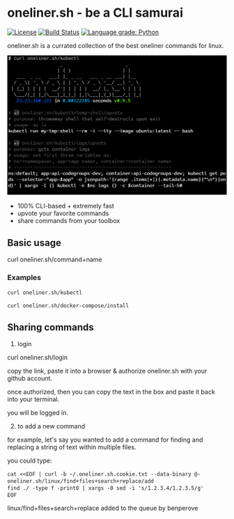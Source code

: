# oneliner.sh - be a CLI samurai

[![License](https://img.shields.io/badge/License-Apache%202.0-blue.svg)](https://opensource.org/licenses/Apache-2.0) [![Build Status](https://travis-ci.com/benperove/oneliner.sh.svg?token=GZU4bGtHVss1DmX96oD4&branch=master)](https://travis-ci.com/benperove/oneliner.sh) [![Language grade: Python](https://img.shields.io/lgtm/grade/python/g/benperove/oneliner.sh.svg?logo=lgtm&logoWidth=18)](https://lgtm.com/projects/g/benperove/oneliner.sh/context:python)

oneliner.sh is a currated collection of the best oneliner commands for linux.

![Screenshot of oneliner.sh](https://github.com/benperove/oneliner.sh/blob/master/static/oneliner.sh-screenshot.png)

* 100% CLI-based + extremely fast
* upvote your favorite commands
* share commands from your toolbox

## Basic usage

curl oneliner.sh/command+name

### Examples

```
curl oneliner.sh/kubectl
```

```
curl oneliner.sh/docker-compose/install
```

## Sharing commands

1. login

curl oneliner.sh/login

copy the link, paste it into a browser & authorize oneliner.sh with your github account.

once authorized, then you can copy the text in the box and paste it back into your terminal.

you will be logged in.

2. to add a new command

for example, let's say you wanted to add a command for finding and replacing a string of text within multiple files.

you could type:

```
cat <<EOF | curl -b ~/.oneliner.sh.cookie.txt --data-binary @- oneliner.sh/linux/find+files+search+replace/add
find ./ -type f -print0 | xargs -0 sed -i 's/1.2.3.4/1.2.3.5/g'
EOF
```
linux/find+files+search+replace added to the queue by benperove
